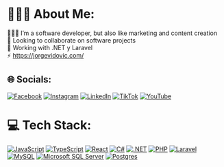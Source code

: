 # 👨🏻‍🔧 About Me:
👨🏻‍💻 I’m a software developer, but also like marketing and content creation<br>🔭 Looking to collaborate on software projects<br> 💬 Working with .NET y Laravel<br>⚡ https://jorgevidovic.com/


## 🌐 Socials:
[![Facebook](https://img.shields.io/badge/Facebook-%231877F2.svg?logo=Facebook&logoColor=white)](https://www.facebook.com/jorgeividovic/) [![Instagram](https://img.shields.io/badge/Instagram-%23E4405F.svg?logo=Instagram&logoColor=white)](https://www.instagram.com/jorgevidovic) [![LinkedIn](https://img.shields.io/badge/LinkedIn-%230077B5.svg?logo=linkedin&logoColor=white)](https://www.linkedin.com/in/jorgevidovic/) [![TikTok](https://img.shields.io/badge/TikTok-%23000000.svg?logo=TikTok&logoColor=white)](https://www.tiktok.com/@jorgevidovic) [![YouTube](https://img.shields.io/badge/YouTube-%23FF0000.svg?logo=YouTube&logoColor=white)](https://www.youtube.com/@JorgeVidovic)

# 💻 Tech Stack:
[![JavaScript](https://img.shields.io/badge/JavaScript-F7DF1E?logo=javascript&logoColor=000)](#) [![TypeScript](https://img.shields.io/badge/TypeScript-3178C6?logo=typescript&logoColor=fff)](#) [![React](https://img.shields.io/badge/React-%2320232a.svg?logo=react&logoColor=%2361DAFB)](#) [![C#](https://custom-icon-badges.demolab.com/badge/C%23-%23239120.svg?logo=cshrp&logoColor=white)](#) [![.NET](https://img.shields.io/badge/.NET-512BD4?logo=dotnet&logoColor=fff)](#) [![PHP](https://img.shields.io/badge/php-%23777BB4.svg?&logo=php&logoColor=white)](#) [![Laravel](https://img.shields.io/badge/Laravel-%23FF2D20.svg?logo=laravel&logoColor=white)](#) [![MySQL](https://img.shields.io/badge/MySQL-4479A1?logo=mysql&logoColor=fff)](#) [![Microsoft SQL Server](https://custom-icon-badges.demolab.com/badge/Microsoft%20SQL%20Server-CC2927?logo=mssqlserver-white&logoColor=white)](#) [![Postgres](https://img.shields.io/badge/Postgres-%23316192.svg?logo=postgresql&logoColor=white)](#)
